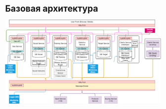 # Базовая архитектура
![Базовая архитектура приложений/ сервисов](https://github.com/Lana8888/trans-sport/blob/main/final-arch.drawio.png)
